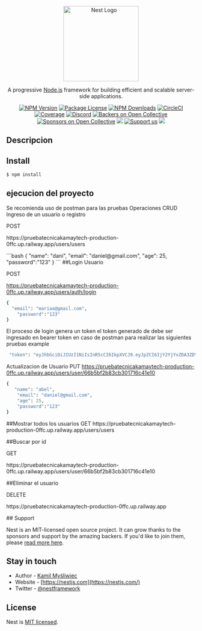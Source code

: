 <p align="center">
  <a href="http://nestjs.com/" target="blank"><img src="https://nestjs.com/img/logo-small.svg" width="200" alt="Nest Logo" /></a>
</p>

[circleci-image]: https://img.shields.io/circleci/build/github/nestjs/nest/master?token=abc123def456
[circleci-url]: https://circleci.com/gh/nestjs/nest

  <p align="center">A progressive <a href="http://nodejs.org" target="_blank">Node.js</a> framework for building efficient and scalable server-side applications.</p>
    <p align="center">
<a href="https://www.npmjs.com/~nestjscore" target="_blank"><img src="https://img.shields.io/npm/v/@nestjs/core.svg" alt="NPM Version" /></a>
<a href="https://www.npmjs.com/~nestjscore" target="_blank"><img src="https://img.shields.io/npm/l/@nestjs/core.svg" alt="Package License" /></a>
<a href="https://www.npmjs.com/~nestjscore" target="_blank"><img src="https://img.shields.io/npm/dm/@nestjs/common.svg" alt="NPM Downloads" /></a>
<a href="https://circleci.com/gh/nestjs/nest" target="_blank"><img src="https://img.shields.io/circleci/build/github/nestjs/nest/master" alt="CircleCI" /></a>
<a href="https://coveralls.io/github/nestjs/nest?branch=master" target="_blank"><img src="https://coveralls.io/repos/github/nestjs/nest/badge.svg?branch=master#9" alt="Coverage" /></a>
<a href="https://discord.gg/G7Qnnhy" target="_blank"><img src="https://img.shields.io/badge/discord-online-brightgreen.svg" alt="Discord"/></a>
<a href="https://opencollective.com/nest#backer" target="_blank"><img src="https://opencollective.com/nest/backers/badge.svg" alt="Backers on Open Collective" /></a>
<a href="https://opencollective.com/nest#sponsor" target="_blank"><img src="https://opencollective.com/nest/sponsors/badge.svg" alt="Sponsors on Open Collective" /></a>
  <a href="https://paypal.me/kamilmysliwiec" target="_blank"><img src="https://img.shields.io/badge/Donate-PayPal-ff3f59.svg"/></a>
    <a href="https://opencollective.com/nest#sponsor"  target="_blank"><img src="https://img.shields.io/badge/Support%20us-Open%20Collective-41B883.svg" alt="Support us"></a>
  <a href="https://twitter.com/nestframework" target="_blank"><img src="https://img.shields.io/twitter/follow/nestframework.svg?style=social&label=Follow"></a>
</p>
  <!--[![Backers on Open Collective](https://opencollective.com/nest/backers/badge.svg)](https://opencollective.com/nest#backer)
  [![Sponsors on Open Collective](https://opencollective.com/nest/sponsors/badge.svg)](https://opencollective.com/nest#sponsor)-->

## Descripcion


## Install

```bash
$ npm install
```

## ejecucion del proyecto
Se  recomienda  uso  de  postman para las  pruebas
Operaciones CRUD
Ingreso de un  usuario  o  registro
</p>
POST
</p>
https://pruebatecnicakamaytech-production-0ffc.up.railway.app/users/users
</p>
```bash
{
   "name": "dani",
    "email": "daniel@gmail.com",
    "age": 25,
    "password":"123"
}
```
##Login Usuario
</p>
POST

https://pruebatecnicakamaytech-production-0ffc.up.railway.app/users/auth/login

```bash
{
  "email": "mariaa@gmail.com",
    "password":"123"
}
```
El proceso  de login genera  un token el token  generado de  debe  ser ingresado  en bearer token en caso  de postman para   realizar las  siguientes pruebas
example
```bash
 "token": "eyJhbGciOiJIUzI1NiIsInR5cCI6IkpXVCJ9.eyJpZCI6IjY2YjYxZDA3ZDYyODk1ZjhmZjI0ZjA3MiIsIm5hbWUiOiJhYmVsIiwiaWF0IjoxNzIzMjI3Njk4LCJleHAiOjE3MjMyOTk2OTh9._y5UQ3rEm2ZBXg2XDAtKColYbrXhkXbxZntKTcYtTgE"
```

Actualizacion  de Usuario
PUT
https://pruebatecnicakamaytech-production-0ffc.up.railway.app/users/user/66b5bf2b83cb301716c41e10

```ruby
{
   "name": "abel",
    "email": "daniel@gmail.com",
    "age": 25,
    "password":"123"
}
```
</p>
##Mostrar todos  los usuarios
GET
https://pruebatecnicakamaytech-production-0ffc.up.railway.app/users/users

##Buscar  por  id 
</p>
GET
</p>
https://pruebatecnicakamaytech-production-0ffc.up.railway.app/users/user/66b5bf2b83cb301716c41e10
</p>
##Eliminar el usuario
</p>
DELETE
</p>
https://pruebatecnicakamaytech-production-0ffc.up.railway.app
</p>
## Support

Nest is an MIT-licensed open source project. It can grow thanks to the sponsors and support by the amazing backers. If you'd like to join them, please [read more here](https://docs.nestjs.com/support).

## Stay in touch

- Author - [Kamil Myśliwiec](https://kamilmysliwiec.com)
- Website - [https://nestjs.com](https://nestjs.com/)
- Twitter - [@nestframework](https://twitter.com/nestframework)

## License

Nest is [MIT licensed](LICENSE).
